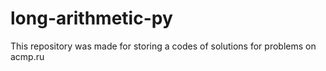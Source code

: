 # long-arithmetic-py

This repository was made for storing a codes of solutions for problems on acmp.ru
